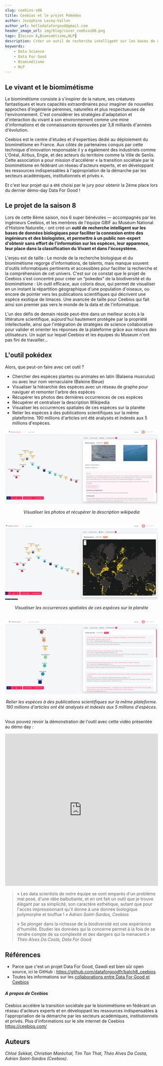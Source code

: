 ```yaml
---
slug: ceebios-s08
title: Ceebios et le projet Pokédex
author: Joséphine Lecoq-Vallon
author_url: hellodataforgood@gmail.com
header_image_url: img/blog/cover_ceebios08.png
tags: [Saison 8,Biomimétisme,NLP]
description: Créer un outil de recherche intelligent sur les bases de données biologiques pour faciliter la connexion entre des ingénieurs et des biologistes, et permettre à un public non-expert d'obtenir sans effort de l'information sur les espèces, leur apparence, leur place dans la classification du Vivant et dans l'écosystème.
keywords:
    - Data Science
    - Data For Good
    - Biomimétisme
    - NLP
---
```


## Le vivant et le biomimétisme

Le biomimétisme consiste à s'inspirer de la nature, ses créatures fantastiques et leurs capacités extraordinaires pour imaginer de nouvelles approches d'ingénierie pérennes, naturelles et plus respectueuses de l'environnement. C'est considérer les stratégies d'adaptation et d'interaction du vivant à son environnement comme une mine d'informations et de connaissances éprouvées par 3,8 milliards d'années d'évolution.

Ceebios est le centre d'études et d'expertises dédié au déploiement du biomimétisme en France. Aux côtés de partenaires conquis par cette technique d'innovation responsable il y a également des industriels comme L'Oréal, Airbus, Engie, et des acteurs du territoire comme la Ville de Senlis. Cette association a pour mission d'accélérer « la transition sociétale par le biomimétisme en fédérant un réseau d'acteurs experts, et en développant les ressources indispensables à l'appropriation de la démarche par les secteurs académiques, institutionnels et privés ».

Et c'est leur projet qui a été choisi par le jury pour obtenir la 2ème place lors du dernier démo-day Data For Good !

## Le projet de la saison 8

Lors de cette 8ème saison, nos 6 super bénévoles — accompagnés par les ingénieurs Ceebios, et les membres de l'équipe GBIF au Muséum National d'Histoire Naturelle,- ont créé un **outil de recherche intelligent sur les bases de données biologiques pour faciliter la connexion entre des ingénieurs et des biologistes, et permettre à un public non-expert d'obtenir sans effort de l'information sur les espèces, leur apparence, leur place dans la classification du Vivant et dans l'écosystème.**

L'enjeu est de taille : Le monde de la recherche biologique et du biomimétisme regorge d'informations, de talents, mais manque souvent d'outils informatiques pertinents et accessibles pour faciliter la recherche et la compréhension de cet univers. C'est sur ce constat que le projet de Ceebios s'est concentré pour créer un “pokedex” de la biodiversité et du biomimétisme : Un outil efficace, aux coloris doux, qui permet de visualiser en un instant la répartition géographique d'une population d'oiseaux, ou encore de pointer vers les publications scientifiques qui décrivent une espèce exotique de limaces. Une avancée de taille pour Ceebios qui fait ainsi son premier pas vers le monde de la data et de l'informatique.

L'un des défis de demain réside peut-être dans un meilleur accès à la littérature scientifique, aujourd'hui hautement protégée par la propriété intellectuelle, ainsi que l'intégration de stratégies de science collaborative pour valider et orienter les réponses de la plateforme grâce aux retours des utilisateurs. Un sujet sur lequel Ceebios et les équipes du Museum n'ont pas fini de travailler…

## L'outil pokédex

Alors, que peut-on faire avec cet outil ?
- Chercher des espèces plantes ou animales en latin (Balaena musculus) ou avec leur nom vernaculaire (Baleine Bleue)
- Visualiser la hiérarchie des espèces avec un réseau de graphe pour naviguer et remonter l'arbre des espèces
- Récupérer les photos des dernières occurrences de ces espèces
- Récupérer et centraliser la description Wikipedia
- Visualiser les occurrences spatiales de ces espèces sur la planète
- Relier les espèces à des publications scientifiques sur la même plateforme. 190 millions d'articles ont été analysés et indexés aux 5 millions d'espèces.

![](./figure1.png)
<figcaption align = "center"><i>Visualiser les photos et récupérer la description wikipedia</i></figcaption>
<br/>

![](./figure2.png)
<figcaption align = "center"><i>Visualiser les occurrences spatiales de ces espèces sur la planète</i></figcaption>
<br/>

![](./figure3.png)
<figcaption align = "center"><i>Relier les espèces à des publications scientifiques sur la même plateforme. 190 millions d'articles ont été analysés et indexés aux 5 millions d'espèces.</i></figcaption>
<br/>

Vous pouvez revoir la démonstration de l'outil avec cette vidéo présentée au démo day : 

<iframe width="100%" height="500px" src="https://www.youtube.com/embed/JdSGClNM6g0" title="YouTube video player" frameborder="0" allow="accelerometer; autoplay; clipboard-write; encrypted-media; gyroscope; picture-in-picture" allowfullscreen></iframe>

> « Les data scientists de notre équipe se sont emparés d'un problème mal posé, d'une idée balbutiante, et en ont fait un outil que je trouve élégant par sa simplicité, son caractère esthétique, autant que pour l'accès impressionnant qu'il donne à une donnée biologique polymorphe et touffue ! »
> *Adrien Saint-Sardos, Ceebios*

> « Se plonger dans la richesse de la biodiversité est une expérience d'humilité. Etudier les données qui la concerne permet à la fois de se rendre compte de sa complexité et des dangers qui la menacent.»
> *Théo Alves Da Costa, Data For Good*


## Références
- Parce que c'est un projet Data For Good, Gawdi est bien sûr open source, ici le GitHub : https://github.com/dataforgoodfr/batch8_ceebios
- Toutes les informations sur les [collaborations entre Data For Good et Ceebios](/projects/ceebios)

##### A propos de Ceebios
Ceebios accélère la transition sociétale par le biomimétisme en fédérant un réseau d'acteurs experts et en développant les ressources indispensables à l'appropriation de la démarche par les secteurs académiques, institutionnels et privés.
Plus d'informations sur le site internet de Ceebios https://ceebios.com/

## Auteurs
*Chloé Sekkat, Christian Maréchal, Tim Ton That, Théo Alves Da Costa, Adrien Saint-Sardos (Ceebios)*.




